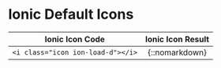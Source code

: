 # Ionic Default Icons


| Ionic Icon Code                   |Ionic Icon Result                |
| ----------------------------------|:-------------------------------:|
| `<i class="icon ion-load-d"></i>` | {::nomarkdown}<i class="icon ion-load-d"></i> |
 
